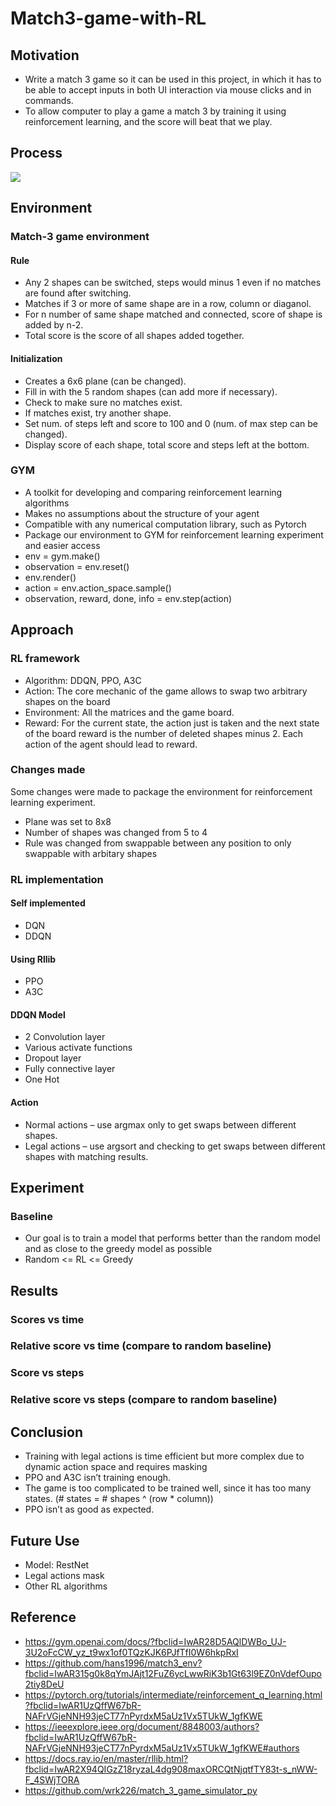 # Match3-game-with-RL
## Motivation
* Write a match 3 game so it can be used in this project, in which it has to be able to accept inputs in both UI interaction via mouse clicks and in commands.
* To allow computer to play a game a match 3 by training it using reinforcement learning, and the score will beat that we play.
## Process
![](https://user-images.githubusercontent.com/43957213/126824221-f968842c-3a58-48aa-9b71-717a94e68fdf.png)
## Environment 
### Match-3 game environment
#### Rule
* Any 2 shapes can be switched, steps would minus 1 even if no matches are found after switching.
* Matches if 3 or more of same shape are in a row, column or diaganol. 
* For n number of same shape matched and connected, score of shape is added by n-2.
* Total score is the score of all shapes added together.
#### Initialization
* Creates a 6x6 plane (can be changed).
* Fill in with the 5 random shapes (can add more if necessary).
* Check to make sure no matches exist.
* If matches exist, try another shape.
* Set num. of steps left and score to 100 and 0 (num. of max step can be changed).
* Display score of each shape, total score and steps left at the bottom.
### GYM
* A toolkit for developing and comparing reinforcement learning algorithms
* Makes no assumptions about the structure of your agent
* Compatible with any numerical computation library, such as Pytorch
* Package our environment to GYM for reinforcement learning experiment and easier access
* env = gym.make()
* observation = env.reset()
* env.render()
* action = env.action_space.sample() 
* observation, reward, done, info = env.step(action)
## Approach
### RL framework
* Algorithm: DDQN, PPO, A3C
* Action: The core mechanic of the game allows to swap two arbitrary shapes on the board
* Environment: All the matrices and the game board.
* Reward: For the current state, the action just is taken and the next state of the board reward is the number of deleted shapes minus 2. Each action of the agent should lead to reward.
### Changes made
Some changes were made to package the environment for reinforcement learning experiment.
* Plane was set to 8x8
* Number of shapes was changed from 5 to 4
* Rule was changed from swappable between any position to only swappable with arbitary shapes
### RL implementation
#### Self implemented
* DQN
* DDQN
#### Using Rllib
* PPO
* A3C
#### DDQN Model
* 2 Convolution layer
* Various activate functions
* Dropout layer
* Fully connective layer
* One Hot
#### Action
* Normal actions – use argmax only to get swaps between different shapes.
* Legal actions – use argsort and checking to get swaps between different shapes with matching results.
## Experiment 
### Baseline
* Our goal is to train a model that performs better than the random model and as close to the greedy model as possible
* Random <= RL <= Greedy
## Results
### Scores vs time
### Relative score vs time (compare to random baseline)
### Score vs steps
### Relative score vs steps (compare to random baseline)
## Conclusion
* Training with legal actions is time efficient but more complex due to dynamic action space and requires masking
* PPO and A3C isn’t training enough.
* The game is too complicated to be trained well, since it has too many states. (# states = # shapes ^ (row * column))
* PPO isn’t as good as expected.
## Future Use
* Model: RestNet
* Legal actions mask
* Other RL algorithms
## Reference
* https://gym.openai.com/docs/?fbclid=IwAR28D5AQlDWBo_UJ-3U2oFcCW_yz_t9wx1of0TQzKJK6PJfTfI0W6hkpRxI
* https://github.com/hans1996/match3_env?fbclid=IwAR315g0k8qYmJAjt12FuZ6ycLwwRiK3b1Gt63l9EZ0nVdefOupo2tiy8DeU
* https://pytorch.org/tutorials/intermediate/reinforcement_q_learning.html?fbclid=IwAR1UzQffW67bR-NAFrVGjeNNH93jeCT77nPyrdxM5aUz1Vx5TUkW_1gfKWE
* https://ieeexplore.ieee.org/document/8848003/authors?fbclid=IwAR1UzQffW67bR-NAFrVGjeNNH93jeCT77nPyrdxM5aUz1Vx5TUkW_1gfKWE#authors
* https://docs.ray.io/en/master/rllib.html?fbclid=IwAR2X94QIGzZ18ryzaL4dg908maxORCQtNjqtfTY83t-s_nWW-F_4SWjTORA
* https://github.com/wrk226/match_3_game_simulator_py
